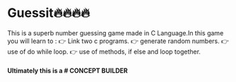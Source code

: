 # Guessit🔥🔥🔥🔥
This is a superb number guessing game made in C Language.In this game you will learn to :
👉 Link two c programs.
👉 generate random numbers.
👉 use of do while loop.
👉 use of methods, if else and loop together.

#### Ultimately this is a # CONCEPT BUILDER
